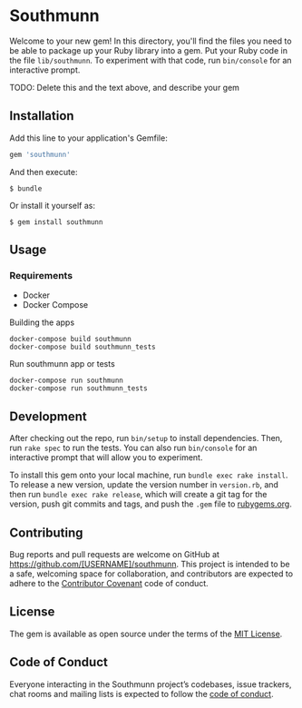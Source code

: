 # Southmunn

Welcome to your new gem! In this directory, you'll find the files you need to be able to package up your Ruby library into a gem. Put your Ruby code in the file `lib/southmunn`. To experiment with that code, run `bin/console` for an interactive prompt.

TODO: Delete this and the text above, and describe your gem

## Installation

Add this line to your application's Gemfile:

```ruby
gem 'southmunn'
```

And then execute:

    $ bundle

Or install it yourself as:

    $ gem install southmunn

## Usage

### Requirements
* Docker
* Docker Compose

Building the apps
```
docker-compose build southmunn
docker-compose build southmunn_tests
```

Run southmunn app or tests
```
docker-compose run southmunn
docker-compose run southmunn_tests
```

## Development

After checking out the repo, run `bin/setup` to install dependencies. Then, run `rake spec` to run the tests. You can also run `bin/console` for an interactive prompt that will allow you to experiment.

To install this gem onto your local machine, run `bundle exec rake install`. To release a new version, update the version number in `version.rb`, and then run `bundle exec rake release`, which will create a git tag for the version, push git commits and tags, and push the `.gem` file to [rubygems.org](https://rubygems.org).

## Contributing

Bug reports and pull requests are welcome on GitHub at https://github.com/[USERNAME]/southmunn. This project is intended to be a safe, welcoming space for collaboration, and contributors are expected to adhere to the [Contributor Covenant](http://contributor-covenant.org) code of conduct.

## License

The gem is available as open source under the terms of the [MIT License](https://opensource.org/licenses/MIT).

## Code of Conduct

Everyone interacting in the Southmunn project’s codebases, issue trackers, chat rooms and mailing lists is expected to follow the [code of conduct](https://github.com/[USERNAME]/southmunn/blob/master/CODE_OF_CONDUCT.md).
